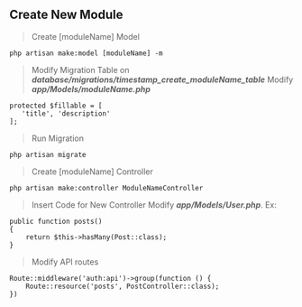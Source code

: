 ## Create New Module
> Create [moduleName] Model
```
php artisan make:model [moduleName] -m
```
> Modify Migration Table on ***database/migrations/timestamp_create_moduleName_table***
> Modify ***app/Models/moduleName.php***
```
protected $fillable = [
   'title', 'description'
];
```
> Run Migration
```
php artisan migrate
```
> Create [moduleName] Controller
```
php artisan make:controller ModuleNameController
```
> Insert Code for New Controller
> Modify ***app/Models/User.php***. Ex:
```
public function posts()
{
    return $this->hasMany(Post::class);
}
```
> Modify API routes
```
Route::middleware('auth:api')->group(function () {
    Route::resource('posts', PostController::class);
})
```